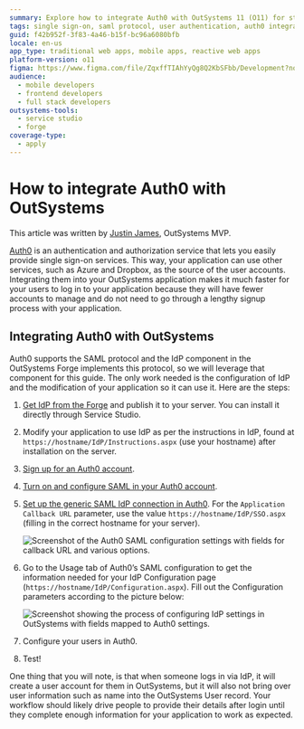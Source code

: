 ```yaml
---
summary: Explore how to integrate Auth0 with OutSystems 11 (O11) for streamlined user authentication and single sign-on capabilities.
tags: single sign-on, saml protocol, user authentication, auth0 integration, security
guid: f42b952f-3f83-4a46-b15f-bc96a6080bfb
locale: en-us
app_type: traditional web apps, mobile apps, reactive web apps
platform-version: o11
figma: https://www.figma.com/file/ZqxffTIAhYyQg8Q2KbSFbb/Development?node-id=742:262
audience:
  - mobile developers
  - frontend developers
  - full stack developers
outsystems-tools:
  - service studio
  - forge
coverage-type:
  - apply
---
```


# How to integrate Auth0 with OutSystems

<div class="info" markdown="1">

This article was written by [Justin James](https://www.outsystems.com/profile/5685/justin-james/), OutSystems MVP.
</div>

[Auth0](https://auth0.com/) is an authentication and authorization service that lets you easily provide single sign-on services. This way, your application can use other services, such as Azure and Dropbox, as the source of the user accounts. 
Integrating them into your OutSystems application makes it much faster for your users to log in to your application because they will have fewer accounts to manage and do not need to go through a lengthy signup process with your application.

## Integrating Auth0 with OutSystems

Auth0 supports the SAML protocol and the IdP component in the OutSystems Forge implements this protocol, so we will leverage that component for this guide. The only work needed is the configuration of IdP and the modification of your application so it can use it. Here are the steps:

1. [Get IdP from the Forge](https://www.outsystems.com/forge/component-overview/599/idp) and publish it to your server. You can install it directly through Service Studio.
1. Modify your application to use IdP as per the instructions in IdP, found at `https://hostname/IdP/Instructions.aspx` (use your hostname) after installation on the server.
1. [Sign up for an Auth0 account](https://auth0.com/signup).
1. [Turn on and configure SAML in your Auth0 account](https://auth0.com/docs/protocols/saml/saml-configuration/auth0-as-identity-provider).
1. [Set up the generic SAML IdP connection in Auth0](https://auth0.com/docs/protocols/saml/saml-idp-generic). For the `Application Callback URL` parameter, use the value `https://hostname/IdP/SSO.aspx` (filling in the correct hostname for your server).

    ![Screenshot of the Auth0 SAML configuration settings with fields for callback URL and various options.](images/setting-up-auth0-authentication-01.png "Auth0 SAML Configuration Settings")

1. Go to the Usage tab of Auth0’s SAML configuration to get the information needed for your IdP Configuration page (`https://hostname/IdP/Configuration.aspx`). Fill out the Configuration parameters according to the picture below:

    ![Screenshot showing the process of configuring IdP settings in OutSystems with fields mapped to Auth0 settings.](images/setting-up-auth0-authentication-02.png "IdP Configuration in OutSystems")

1. Configure your users in Auth0.
1. Test!

One thing that you will note, is that when someone logs in via IdP, it will create a user account for them in OutSystems, but it will also not bring over user information such as name into the OutSystems User record. Your workflow should likely drive people to provide their details after login until they complete enough information for your application to work as expected.
